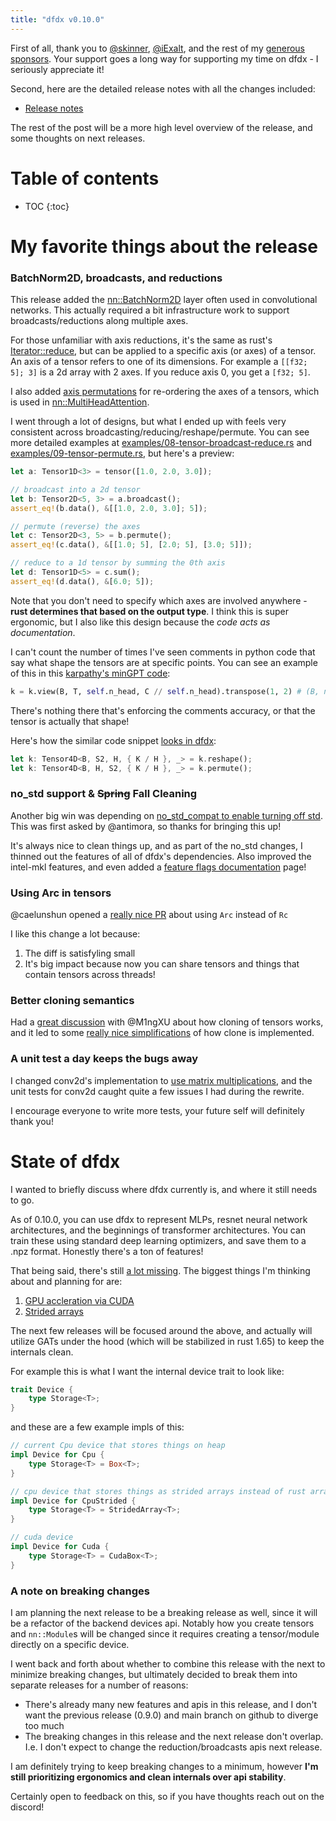 ```yaml
---
title: "dfdx v0.10.0"
---
```


First of all, thank you to [@skinner](https://github.com/skinner), [@iExalt](https://github.com/iExalt), and the rest of my [generous sponsors](https://github.com/sponsors/coreylowman/).
Your support goes a long way for supporting my time on dfdx - I seriously appreciate it!

Second, here are the detailed release notes with all the changes included:
- [Release notes](https://github.com/coreylowman/dfdx/releases/tag/v0.10.0)

The rest of the post will be a more high level overview of the release, and some thoughts on next releases.

# Table of contents

* TOC
{:toc}

# My favorite things about the release

### BatchNorm2D, broadcasts, and reductions

This release added the [nn::BatchNorm2D](https://docs.rs/dfdx/latest/dfdx/nn/struct.BatchNorm2D.html) layer often used in convolutional networks.
This actually required a bit infrastructure work to support broadcasts/reductions along multiple axes.

For those unfamiliar with axis reductions, it's the same as rust's
[Iterator::reduce](https://doc.rust-lang.org/std/iter/trait.Iterator.html#method.reduce),
but can be applied to a specific axis (or axes) of a tensor.
An axis of a tensor refers to one of its dimensions. For example a `[[f32; 5]; 3]` is a 2d array with 2 axes. If you reduce axis 0, you get a `[f32; 5]`.

I also added [axis permutations](https://docs.rs/dfdx/latest/dfdx/tensor_ops/trait.PermuteTo.html) for re-ordering the axes of a tensors, which is
used in [nn::MultiHeadAttention](https://docs.rs/dfdx/latest/dfdx/nn/struct.MultiHeadAttention.html).

I went through a lot of designs, but what I ended up with feels very consistent
across broadcasting/reducing/reshape/permute.  You can see more detailed examples at
[examples/08-tensor-broadcast-reduce.rs](https://github.com/coreylowman/dfdx/blob/main/examples/08-tensor-broadcast-reduce.rs) and [examples/09-tensor-permute.rs](https://github.com/coreylowman/dfdx/blob/main/examples/09-tensor-permute.rs), but here's a preview:

```rust
let a: Tensor1D<3> = tensor([1.0, 2.0, 3.0]);

// broadcast into a 2d tensor
let b: Tensor2D<5, 3> = a.broadcast();
assert_eq!(b.data(), &[[1.0, 2.0, 3.0]; 5]);

// permute (reverse) the axes
let c: Tensor2D<3, 5> = b.permute();
assert_eq!(c.data(), &[[1.0; 5], [2.0; 5], [3.0; 5]]);

// reduce to a 1d tensor by summing the 0th axis
let d: Tensor1D<5> = c.sum();
assert_eq!(d.data(), &[6.0; 5]);
```

Note that you don't need to specify which axes are involved anywhere -
**rust determines that based on the output type**.
I think this is super ergonomic, but I also like this design because the *code acts as documentation*.

I can't count the number of times I've seen comments in python code that say what shape the tensors are at specific points. You can see an example of this in this
[karpathy's minGPT code](https://github.com/karpathy/minGPT/blob/master/mingpt/model.py#L57):

```python
k = k.view(B, T, self.n_head, C // self.n_head).transpose(1, 2) # (B, nh, T, hs)
```

There's nothing there that's enforcing the comments accuracy, or that the tensor is actually that shape!

Here's how the similar code snippet [looks in dfdx](https://github.com/coreylowman/dfdx/blob/main/src/nn/transformer/mha.rs#L151):
```rust
let k: Tensor4D<B, S2, H, { K / H }, _> = k.reshape();
let k: Tensor4D<B, H, S2, { K / H }, _> = k.permute();
```

### no_std support & ~~Spring~~ Fall Cleaning

Another big win was depending on [no_std_compat to enable turning off std](https://github.com/coreylowman/dfdx/pull/244). This was first asked by @antimora, so thanks for bringing this up!

It's always nice to clean things up, and as part of the no_std changes, I thinned out the features of all of dfdx's dependencies. Also improved the intel-mkl features, and even added a [feature flags documentation](https://docs.rs/dfdx/latest/dfdx/feature_flags/index.html) page!

### Using Arc in tensors

@caelunshun opened a [really nice PR](https://github.com/coreylowman/dfdx/pull/236) about using `Arc` instead of `Rc`

I like this change a lot because:
1. The diff is satisfyling small
2. It's big impact because now you can share tensors and things that contain tensors across threads!

### Better cloning semantics

Had a [great discussion](https://github.com/coreylowman/dfdx/issues/248) with @M1ngXU about how cloning of tensors works, and it led to some [really nice simplifications](https://github.com/coreylowman/dfdx/pull/249) of how clone is implemented.

### A unit test a day keeps the bugs away

I changed conv2d's implementation to [use matrix multiplications](https://github.com/coreylowman/dfdx/pull/237), and the unit tests for conv2d caught quite a few issues I had during the rewrite.

I encourage everyone to write more tests, your future self will definitely thank you!

# State of dfdx

I wanted to briefly discuss where dfdx currently is, and where it still needs to go.

As of 0.10.0, you can use dfdx to represent MLPs, resnet neural network architectures, and the beginnings of
transformer architectures. You can train these using standard deep learning optimizers,
and save them to a .npz format. Honestly there's a ton of features!

That being said, there's still [a lot missing](https://github.com/coreylowman/dfdx/issues).
The biggest things I'm thinking about and planning for are:
1. [GPU accleration via CUDA](https://github.com/coreylowman/dfdx/issues/9)
2. [Strided arrays](https://github.com/coreylowman/dfdx/issues/270)

The next few releases will be focused around the above, and actually
will utilize GATs under the hood (which will be stabilized in rust 1.65) to keep the internals clean.

For example this is what I want the internal device trait to look like:

```rust
trait Device {
    type Storage<T>;
}
```
and these are a few example impls of this:
```rust
// current Cpu device that stores things on heap
impl Device for Cpu {
    type Storage<T> = Box<T>;
}

// cpu device that stores things as strided arrays instead of rust arrays
impl Device for CpuStrided {
    type Storage<T> = StridedArray<T>;
}

// cuda device
impl Device for Cuda {
    type Storage<T> = CudaBox<T>;
}
```

### A note on breaking changes

I am planning the next release to be a breaking release as well, since it will be a refactor of the backend devices api. Notably how you create tensors and `nn::Module`s will be changed since it requires creating a tensor/module directly on a specific device.

I went back and forth about whether to combine this release with the next to minimize breaking changes, but ultimately decided to break them into separate releases for a number of reasons:
- There's already many new features and apis in this release, and I don't want the previous release (0.9.0) and main branch on github to diverge too much
- The breaking changes in this release and the next release don't overlap. I.e. I don't expect to change the reduction/broadcasts apis next release.

I am definitely trying to keep breaking changes to a minimum, however **I'm still prioritizing ergonomics and clean internals over api stability**.

Certainly open to feedback on this, so if you have thoughts reach out on the discord!
